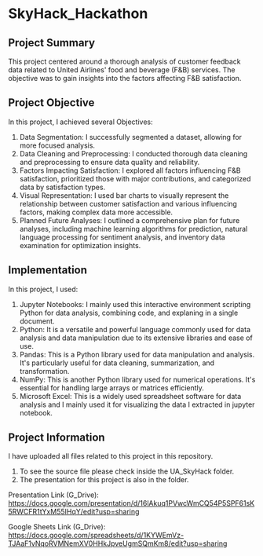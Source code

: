 # SkyHack_Hackathon

## Project Summary
This project centered around a thorough analysis of customer feedback data related to United Airlines' food and beverage (F&B) services. The objective was to gain insights into the factors affecting F&B satisfaction. 

## Project Objective
In this project, I achieved several Objectives:
1. Data Segmentation: I successfully segmented a dataset, allowing for more focused analysis.
2. Data Cleaning and Preprocessing: I conducted thorough data cleaning and preprocessing to ensure data quality and reliability.
3. Factors Impacting Satisfaction: I explored all factors influencing F&B satisfaction, prioritized those with major contributions, and categorized data by satisfaction types.
4. Visual Representation: I used bar charts to visually represent the relationship between customer satisfaction and various influencing factors, making complex data more accessible.
5. Planned Future Analyses: I outlined a comprehensive plan for future analyses, including machine learning algorithms for prediction, natural language processing for sentiment analysis, and inventory data examination for optimization insights.

## Implementation
In this project, I used:
1. Jupyter Notebooks: I mainly used this interactive environment scripting Python for data analysis, combining code, and explaning in a single document.
2. Python: It is a versatile and powerful language commonly used for data analysis and data manipulation due to its extensive libraries and ease of use.
3. Pandas: This is a Python library used for data manipulation and analysis. It's particularly useful for data cleaning, summarization, and transformation.
4. NumPy: This is another Python library used for numerical operations. It's essential for handling large arrays or matrices efficiently.
5. Microsoft Excel: This is a widely used spreadsheet software for data analysis and I mainly used it for visualizing the data I extracted in jupyter notebook.

## Project Information
I have uploaded all files related to this project in this repository.
1. To see the source file please check inside the UA_SkyHack folder.
2. The presentation for this project is also in the folder.

Presentation Link (G_Drive): https://docs.google.com/presentation/d/16lAkuq1PVwcWmCQ54P5SPF61sK5RWCFR1tYxM55IHqY/edit?usp=sharing

Google Sheets Link (G_Drive): https://docs.google.com/spreadsheets/d/1KYWEmVz-TJAaF1vNqoRVMNemXV0HHkJpveUgmSQmKm8/edit?usp=sharing


